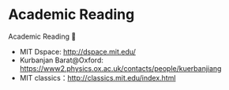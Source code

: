 # Academic Reading

Academic Reading 📖 

- MIT Dspace:   http://dspace.mit.edu/
- Kurbanjan Barat@Oxford: https://www2.physics.ox.ac.uk/contacts/people/kuerbanjiang
- MIT classics：http://classics.mit.edu/index.html

